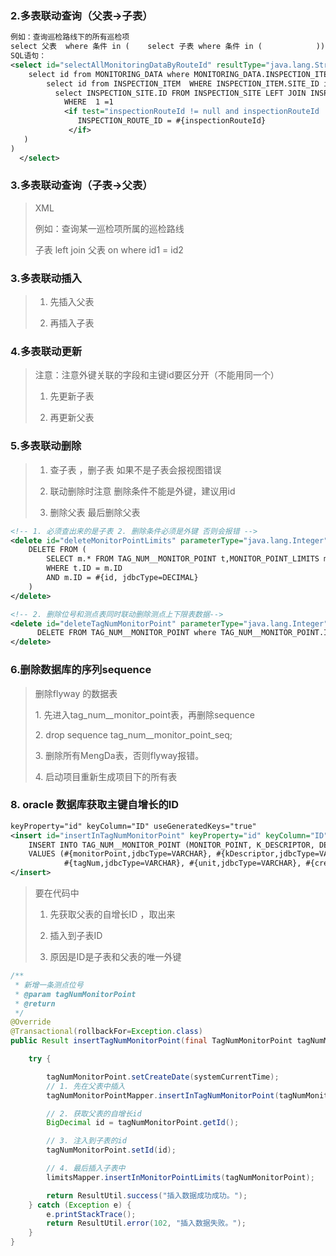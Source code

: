 ### 2.多表联动查询（父表->子表）
```XML
例如：查询巡检路线下的所有巡检项
select 父表  where 条件 in (    select 子表 where 条件 in (            ));
SQL语句：
<select id="selectAllMonitoringDataByRouteId" resultType="java.lang.String">
    select id from MONITORING_DATA where MONITORING_DATA.INSPECTION_ITEM_ID in (
        select id from INSPECTION_ITEM  WHERE INSPECTION_ITEM.SITE_ID in(
          select INSPECTION_SITE.ID FROM INSPECTION_SITE LEFT JOIN INSPECTION_ITEM on INSPECTION_ITEM.SITE_ID = INSPECTION_SITE.ID
            WHERE  1 =1
            <if test="inspectionRouteId != null and inspectionRouteId != ''">
               INSPECTION_ROUTE_ID = #{inspectionRouteId}
             </if>
   )
)
  </select>
```

### 3.多表联动查询（子表->父表）
>XML
>
>例如：查询某一巡检项所属的巡检路线
>
>子表 left join 父表 on where id1 = id2


### 3.多表联动插入
>1. 先插入父表
>
>2. 再插入子表


### 4.多表联动更新
>注意：注意外键关联的字段和主键id要区分开（不能用同一个）
>
>1. 先更新子表
>
>2. 再更新父表


### 5.多表联动删除
>1. 查子表 ，删子表 如果不是子表会报视图错误
>
>2. 联动删除时注意 删除条件不能是外键，建议用id
>
>3. 删除父表 最后删除父表
```XML
<!-- 1. 必须查出来的是子表 2. 删除条件必须是外键 否则会报错 -->
<delete id="deleteMonitorPointLimits" parameterType="java.lang.Integer">
    DELETE FROM (
        SELECT m.* FROM TAG_NUM__MONITOR_POINT t,MONITOR_POINT_LIMITS m
        WHERE t.ID = m.ID
        AND m.ID = #{id, jdbcType=DECIMAL}
    )
</delete>

<!-- 2. 删除位号和测点表同时联动删除测点上下限表数据-->
<delete id="deleteTagNumMonitorPoint" parameterType="java.lang.Integer">
      DELETE FROM TAG_NUM__MONITOR_POINT where TAG_NUM__MONITOR_POINT.ID = #{id, jdbcType=DECIMAL}
</delete>

```

### 6.删除数据库的序列sequence

>删除flyway 的数据表
>
>1. 先进入tag_num__monitor_point表，再删除sequence 
>
>2. drop sequence tag_num__monitor_point_seq;
>
>3. 删除所有MengDa表，否则flyway报错。
>
>4. 启动项目重新生成项目下的所有表

### 8.  oracle 数据库获取主键自增长的ID
```XML 标签 加入如下字段
keyProperty="id" keyColumn="ID" useGeneratedKeys="true"
<insert id="insertInTagNumMonitorPoint" keyProperty="id" keyColumn="ID" useGeneratedKeys="true" parameterType="com.fulongtech.rtds.entity.TagNumMonitorPoint">
    INSERT INTO TAG_NUM__MONITOR_POINT (MONITOR_POINT, K_DESCRIPTOR, DEVICE, TAG_NUM, UNIT, CREATEDATE, ID)
    VALUES (#{monitorPoint,jdbcType=VARCHAR}, #{kDescriptor,jdbcType=VARCHAR}, #{device,jdbcType=VARCHAR},
            #{tagNum,jdbcType=VARCHAR}, #{unit,jdbcType=VARCHAR}, #{createDate,jdbcType=VARCHAR}, #{id,jdbcType=VARCHAR})
</insert>
```

>要在代码中
>
>1. 先获取父表的自增长ID ，取出来
>
>2. 插入到子表ID
>
>3. 原因是ID是子表和父表的唯一外键

```java
/**
 * 新增一条测点位号
 * @param tagNumMonitorPoint
 * @return
 */
@Override
@Transactional(rollbackFor=Exception.class)
public Result insertTagNumMonitorPoint(final TagNumMonitorPoint tagNumMonitorPoint) {

    try {

        tagNumMonitorPoint.setCreateDate(systemCurrentTime);
        // 1. 先在父表中插入
        tagNumMonitorPointMapper.insertInTagNumMonitorPoint(tagNumMonitorPoint);

        // 2. 获取父表的自增长id
        BigDecimal id = tagNumMonitorPoint.getId();

        // 3. 注入到子表的id
        tagNumMonitorPoint.setId(id);

        // 4. 最后插入子表中
        limitsMapper.insertInMonitorPointLimits(tagNumMonitorPoint);

        return ResultUtil.success("插入数据成功成功。");
    } catch (Exception e) {
        e.printStackTrace();
        return ResultUtil.error(102, "插入数据失败。");
    }
}
```

